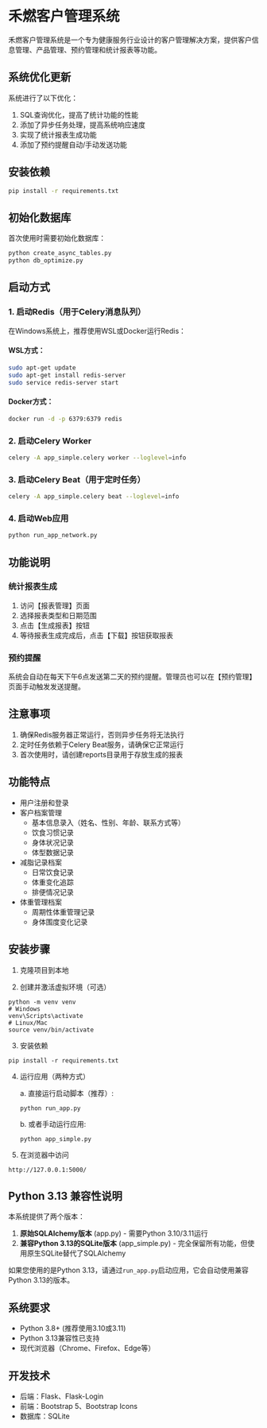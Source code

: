# 禾燃客户管理系统

禾燃客户管理系统是一个专为健康服务行业设计的客户管理解决方案，提供客户信息管理、产品管理、预约管理和统计报表等功能。

## 系统优化更新

系统进行了以下优化：

1. SQL查询优化，提高了统计功能的性能
2. 添加了异步任务处理，提高系统响应速度
3. 实现了统计报表生成功能
4. 添加了预约提醒自动/手动发送功能

## 安装依赖

```bash
pip install -r requirements.txt
```

## 初始化数据库

首次使用时需要初始化数据库：

```bash
python create_async_tables.py
python db_optimize.py
```

## 启动方式

### 1. 启动Redis（用于Celery消息队列）

在Windows系统上，推荐使用WSL或Docker运行Redis：

#### WSL方式：
```bash
sudo apt-get update
sudo apt-get install redis-server
sudo service redis-server start
```

#### Docker方式：
```bash
docker run -d -p 6379:6379 redis
```

### 2. 启动Celery Worker

```bash
celery -A app_simple.celery worker --loglevel=info
```

### 3. 启动Celery Beat（用于定时任务）

```bash
celery -A app_simple.celery beat --loglevel=info
```

### 4. 启动Web应用

```bash
python run_app_network.py
```

## 功能说明

### 统计报表生成

1. 访问【报表管理】页面
2. 选择报表类型和日期范围
3. 点击【生成报表】按钮
4. 等待报表生成完成后，点击【下载】按钮获取报表

### 预约提醒

系统会自动在每天下午6点发送第二天的预约提醒。管理员也可以在【预约管理】页面手动触发发送提醒。

## 注意事项

1. 确保Redis服务器正常运行，否则异步任务将无法执行
2. 定时任务依赖于Celery Beat服务，请确保它正常运行
3. 首次使用时，请创建reports目录用于存放生成的报表

## 功能特点

- 用户注册和登录
- 客户档案管理
  - 基本信息录入（姓名、性别、年龄、联系方式等）
  - 饮食习惯记录
  - 身体状况记录
  - 体型数据记录
- 减脂记录档案
  - 日常饮食记录
  - 体重变化追踪
  - 排便情况记录
- 体重管理档案
  - 周期性体重管理记录
  - 身体围度变化记录

## 安装步骤

1. 克隆项目到本地

2. 创建并激活虚拟环境（可选）
```
python -m venv venv
# Windows
venv\Scripts\activate
# Linux/Mac
source venv/bin/activate
```

3. 安装依赖
```
pip install -r requirements.txt
```

4. 运行应用（两种方式）

   a. 直接运行启动脚本（推荐）:
   ```
   python run_app.py
   ```
   
   b. 或者手动运行应用:
   ```
   python app_simple.py
   ```

5. 在浏览器中访问
```
http://127.0.0.1:5000/
```

## Python 3.13 兼容性说明

本系统提供了两个版本：

1. **原始SQLAlchemy版本** (app.py) - 需要Python 3.10/3.11运行
2. **兼容Python 3.13的SQLite版本** (app_simple.py) - 完全保留所有功能，但使用原生SQLite替代了SQLAlchemy

如果您使用的是Python 3.13，请通过`run_app.py`启动应用，它会自动使用兼容Python 3.13的版本。

## 系统要求

- Python 3.8+ (推荐使用3.10或3.11)
- Python 3.13兼容性已支持
- 现代浏览器（Chrome、Firefox、Edge等）

## 开发技术

- 后端：Flask、Flask-Login
- 前端：Bootstrap 5、Bootstrap Icons
- 数据库：SQLite 